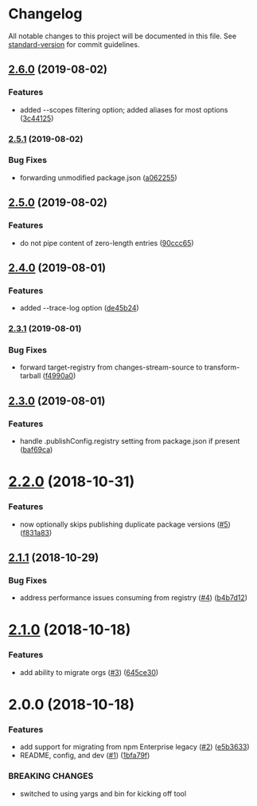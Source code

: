 # Changelog

All notable changes to this project will be documented in this file. See [standard-version](https://github.com/conventional-changelog/standard-version) for commit guidelines.

## [2.6.0](https://github.com/bcoe/pneumatic-tubes/compare/v2.5.1...v2.6.0) (2019-08-02)


### Features

* added --scopes filtering option; added aliases for most options ([3c44125](https://github.com/bcoe/pneumatic-tubes/commit/3c44125))

### [2.5.1](https://github.com/bcoe/pneumatic-tubes/compare/v2.5.0...v2.5.1) (2019-08-02)


### Bug Fixes

* forwarding unmodified package.json ([a062255](https://github.com/bcoe/pneumatic-tubes/commit/a062255))

## [2.5.0](https://github.com/bcoe/pneumatic-tubes/compare/v2.4.0...v2.5.0) (2019-08-02)


### Features

* do not pipe content of zero-length entries ([90ccc65](https://github.com/bcoe/pneumatic-tubes/commit/90ccc65))

## [2.4.0](https://github.com/bcoe/pneumatic-tubes/compare/v2.3.1...v2.4.0) (2019-08-01)


### Features

* added --trace-log option ([de45b24](https://github.com/bcoe/pneumatic-tubes/commit/de45b24))

### [2.3.1](https://github.com/bcoe/pneumatic-tubes/compare/v2.3.0...v2.3.1) (2019-08-01)


### Bug Fixes

* forward target-registry from changes-stream-source to transform-tarball ([f4990a0](https://github.com/bcoe/pneumatic-tubes/commit/f4990a0))

## [2.3.0](https://github.com/bcoe/pneumatic-tubes/compare/v2.2.0...v2.3.0) (2019-08-01)


### Features

* handle .publishConfig.registry setting from package.json if present ([baf69ca](https://github.com/bcoe/pneumatic-tubes/commit/baf69ca))

<a name="2.2.0"></a>
# [2.2.0](https://github.com/bcoe/pneumatic-tubes/compare/v2.1.1...v2.2.0) (2018-10-31)


### Features

* now optionally skips publishing duplicate package versions ([#5](https://github.com/bcoe/pneumatic-tubes/issues/5)) ([f831a83](https://github.com/bcoe/pneumatic-tubes/commit/f831a83))



<a name="2.1.1"></a>
## [2.1.1](https://github.com/bcoe/pneumatic-tubes/compare/v2.1.0...v2.1.1) (2018-10-29)


### Bug Fixes

* address performance issues consuming from registry ([#4](https://github.com/bcoe/pneumatic-tubes/issues/4)) ([b4b7d12](https://github.com/bcoe/pneumatic-tubes/commit/b4b7d12))



<a name="2.1.0"></a>
# [2.1.0](https://github.com/bcoe/pneumatic-tubes/compare/v2.0.0...v2.1.0) (2018-10-18)


### Features

* add ability to migrate orgs ([#3](https://github.com/bcoe/pneumatic-tubes/issues/3)) ([645ce30](https://github.com/bcoe/pneumatic-tubes/commit/645ce30))



<a name="2.0.0"></a>
# 2.0.0 (2018-10-18)


### Features

* add support for migrating from npm Enterprise legacy ([#2](https://github.com/bcoe/pneumatic-tubes/issues/2)) ([e5b3633](https://github.com/bcoe/pneumatic-tubes/commit/e5b3633))
* README, config, and dev ([#1](https://github.com/bcoe/pneumatic-tubes/issues/1)) ([1bfa79f](https://github.com/bcoe/pneumatic-tubes/commit/1bfa79f))


### BREAKING CHANGES

* switched to using yargs and bin for kicking off tool
